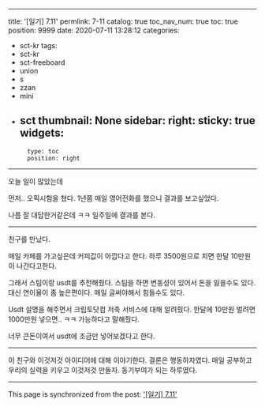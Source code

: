 
---
title: '[일기] 7.11'
permlink: 7-11
catalog: true
toc_nav_num: true
toc: true
position: 9999
date: 2020-07-11 13:28:12
categories:
- sct-kr
tags:
- sct-kr
- sct-freeboard
- union
- s
- zzan
- mini
- sct
thumbnail: None
sidebar:
    right:
        sticky: true
widgets:
    -
        type: toc
        position: right
---


오늘 일이 많았는데

먼저.. 오픽시험을 쳤다.
1년쯤 매일 영어전화를 했으니
결과를 보고싶었다.

나름 잘 대답한거같은데 ㅋㅋ
일주일에 결과를 본다.

---

친구를 만났다.

매일 카페를 가고싶은데 커피값이 아깝다고 한다. 하루 3500원으로 치면 한달 10만원이 나간다고한다.

그래서 스팀이랑 usdt를 추천해줬다.
스팀을 하면 변동성이 있어서 돈을 잃을수도 있다. 대신 연이율이 좀 높은편이다. 매일 글써야해서 힘들수도 있다.

Usdt 설명을 해주면서 크립토닷컴 저축 서비스에 대해 알려줬다. 한달에 10만원 벌려면 1000만원 넣으면.. ㅋㅋ 가능하다고 말해줬다.

너무 큰돈이여서 usdt에 조금만 넣어보겠다고 한다.

---

이 친구와 이것저것 아이디어에 대해 이야기한다.
결론은 행동하자였다. 매일 공부하고 우리의 실력을 키우고 이것저것 만들자. 동기부여가 되는 하루였다.

- - -

This page is synchronized from the post: ['[일기] 7.11'](https://steemit.com/@jacobyu/7-11)
